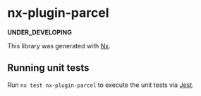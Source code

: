 # nx-plugin-parcel

**UNDER_DEVELOPING**

This library was generated with [Nx](https://nx.dev).

## Running unit tests

Run `nx test nx-plugin-parcel` to execute the unit tests via [Jest](https://jestjs.io).

